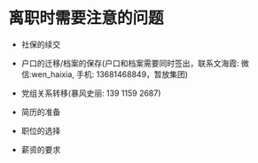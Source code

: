 # 离职时需要注意的问题

- 社保的续交
- 户口的迁移/档案的保存(户口和档案需要同时签出，联系文海霞: 微信:wen_haixia, 手机: 13681468849，暂放集团)
- 党组关系转移(暴风史丽: 139 1159 2687)

- 简历的准备
- 职位的选择
- 薪资的要求